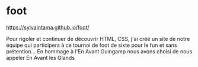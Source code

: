 # foot

https://sylvaintama.github.io/foot/

Pour rigoler et continuer de découvrir
HTML, CSS, j'ai créé un site de notre équipe 
qui participera à ce tournoi de foot de sixte
pour le fun et sans prétention...
En hommage à l'En Avant Guingamp nous avons
choisi de nous appeler En Avant les Glands
